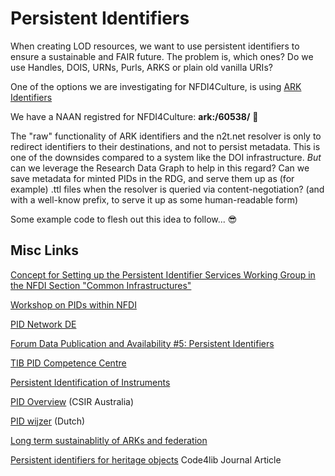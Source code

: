 # Persistent Identifiers

When creating LOD resources, we want to use persistent identifiers to ensure a sustainable and FAIR future.
The problem is, which ones? Do we use Handles, DOIS, URNs, Purls, ARKS or plain old vanilla URIs?

One of the options we are investigating for NFDI4Culture, is using [ARK Identifiers](https://arks.org/)

We have a NAAN registred for NFDI4Culture: **ark:/60538/** 🥳

The "raw" functionality of ARK identifiers and the n2t.net resolver is only to redirect identifiers to their destinations, and not to persist metadata. This is one of the downsides compared to a system like the DOI infrastructure.
_But_ can we leverage the Research Data Graph to help in this regard? Can we save metadata for minted PIDs in the RDG, and serve them up as (for example) .ttl files when the resolver is queried via content-negotiation? (and with a well-know prefix, to serve it up as some human-readable form)

Some example code to flesh out this idea to follow... 😎

## Misc Links

[Concept for Setting up the Persistent Identifier Services Working Group in the NFDI Section "Common Infrastructures"](https://zenodo.org/record/6507760)

[Workshop on PIDs within NFDI](https://zenodo.org/record/7635905)

[PID Network DE](https://www.pid-network.de/pids/forschungsdaten)

[Forum Data Publication and Availability #5: Persistent Identifiers](https://nfdi4culture.de/events/forum-data-publication-and-availability-5-persistent-identifiers)

[TIB PID Competence Centre](https://projects.tib.eu/pid-service/en/pid-competence-center/projects-and-publications/)

[Persistent Identification of Instruments](https://www.pidinst.org/)

[PID Overview](https://confluence.csiro.au/display/OFW/PID+Systems) (CSIR Australia)

[PID wijzer](https://www.pidwijzer.nl/) (Dutch)

[Long term sustainablitly of ARKs and federation](https://groups.google.com/g/arks-forum/c/Bx3PMJwLQF0)

[Persistent identifiers for heritage objects](https://journal.code4lib.org/articles/14978) Code4lib Journal Article

